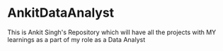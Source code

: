 # AnkitDataAnalyst
This is Ankit Singh's Repository which will have all the projects with MY learnings as a part of my role as a Data Analyst
